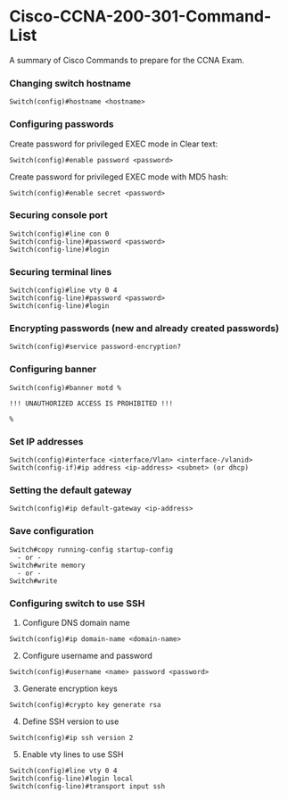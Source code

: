 # Cisco-CCNA-200-301-Command-List
A summary of Cisco Commands to prepare for the CCNA Exam.

### Changing switch hostname
`Switch(config)#hostname <hostname>`

### Configuring passwords
Create password for privileged EXEC mode in Clear text:

`Switch(config)#enable password <password>`

Create password for privileged EXEC mode with MD5 hash:

`Switch(config)#enable secret <password>`

### Securing console port
```
Switch(config)#line con 0
Switch(config-line)#password <password>
Switch(config-line)#login
```

### Securing terminal lines
```
Switch(config)#line vty 0 4
Switch(config-line)#password <password>
Switch(config-line)#login
```

### Encrypting passwords (new and already created passwords)
``Switch(config)#service password-encryption?``

### Configuring banner
```
Switch(config)#banner motd %

!!! UNAUTHORIZED ACCESS IS PROHIBITED !!!

%
```

### Set IP addresses
```
Switch(config)#interface <interface/Vlan> <interface-/vlanid>
Switch(config-if)#ip address <ip-address> <subnet> (or dhcp)
```

### Setting the default gateway
``Switch(config)#ip default-gateway <ip-address>``

### Save configuration
```
Switch#copy running-config startup-config
  - or -
Switch#write memory
  - or -
Switch#write
```

### Configuring switch to use SSH
1. Configure DNS domain name

``Switch(config)#ip domain-name <domain-name>``

2. Configure username and password

``Switch(config)#username <name> password <password>``

3. Generate encryption keys

``Switch(config)#crypto key generate rsa``

4. Define SSH version to use

``Switch(config)#ip ssh version 2``

5. Enable vty lines to use SSH

```
Switch(config)#line vty 0 4
Switch(config-line)#login local
Switch(config-line)#transport input ssh
```